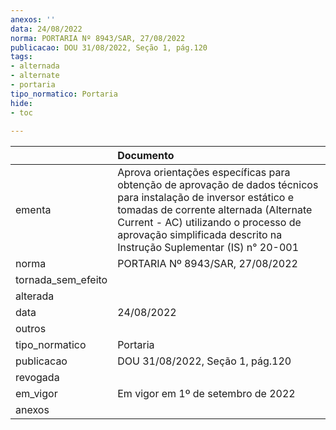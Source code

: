 ```yaml
---
anexos: ''
data: 24/08/2022
norma: PORTARIA Nº 8943/SAR, 27/08/2022
publicacao: DOU 31/08/2022, Seção 1, pág.120
tags:
- alternada
- alternate
- portaria
tipo_normatico: Portaria
hide: 
- toc 
 
---
```


|                    | Documento                                                                                                                                                                                                                                                                  |
|:-------------------|:---------------------------------------------------------------------------------------------------------------------------------------------------------------------------------------------------------------------------------------------------------------------------|
| ementa             | Aprova orientações específicas para obtenção de aprovação de dados técnicos para instalação de inversor estático e tomadas de corrente alternada (Alternate Current - AC) utilizando o processo de aprovação simplificada descrito na Instrução Suplementar (IS) n° 20-001 |
| norma              | PORTARIA Nº 8943/SAR, 27/08/2022                                                                                                                                                                                                                                           |
| tornada_sem_efeito |                                                                                                                                                                                                                                                                            |
| alterada           |                                                                                                                                                                                                                                                                            |
| data               | 24/08/2022                                                                                                                                                                                                                                                                 |
| outros             |                                                                                                                                                                                                                                                                            |
| tipo_normatico     | Portaria                                                                                                                                                                                                                                                                   |
| publicacao         | DOU 31/08/2022, Seção 1, pág.120                                                                                                                                                                                                                                           |
| revogada           |                                                                                                                                                                                                                                                                            |
| em_vigor           | Em vigor em 1º de setembro de 2022                                                                                                                                                                                                                                         |
| anexos             |                                                                                                                                                                                                                                                                            |